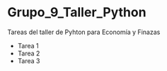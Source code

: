 # Grupo_9_Taller_Python
Tareas del taller de Pyhton para Economía y Finazas
- Tarea 1
- Tarea 2
- Tarea 3
  
